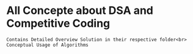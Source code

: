 # All Concepte about DSA and Competitive Coding
    Contains Detailed Overview Solution in their respective folder<br>
    Conceptual Usage of Algorithms
